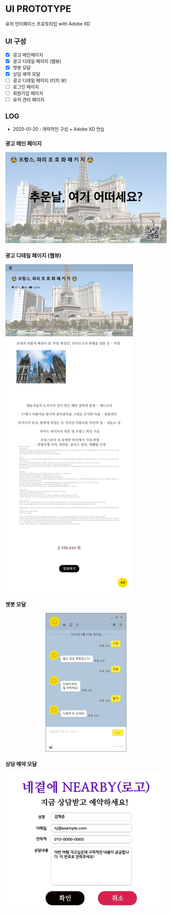 # UI PROTOTYPE

유저 인터페이스 프로토타입 with Adobe XD

## UI 구성

- [x] 광고 메인페이지
- [x] 광고 디테일 페이지 (웹뷰)
- [x] 챗봇 모달
- [x] 상담 예약 모달
- [ ] 광고 디테일 페이지 (터치 뷰)
- [ ] 로그인 페이지
- [ ] 회원가입 페이지
- [ ] 유저 관리 페이지

## LOG

- 2020-01-20 : 개략적인 구성 + Adobe XD 연습

### 광고 메인 페이지

<img src="./AdPage.jpg">

### 광고 디테일 페이지 (웹뷰)

<img src="./DetailPage.jpg">

### 챗봇 모달

<div style="text-align:center;">
  <img src="./ChatBot.jpg" style="width:50%;">
</div>

### 상담 예약 모달

<img src="./ReservationModal.jpg" >
